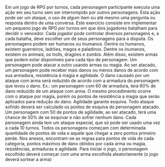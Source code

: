 Em um jogo de RPG por turnos, cada personagem participante executa uma ação em seu turno
sem ser interrompido por outros personagens. Esta ação pode ser um ataque, o uso de algum
item ou até mesmo uma pergunta ou resposta dentro de uma conversa.
Este exercício consiste em implementar um pequeno jogo de RPG por turnos em que dois
jogadores batalham para decidir o vencedor. Cada jogador pode controlar diversos
personagens e, a cada batalha, deve escolher um de seus personagens para a disputa.
Os personagens podem ser humanos ou inumanos. Dentre os humanos, existem guerreiros,
ladrões, magos e paladinos. Dentre os inumanos, existem os animais, os trolls, dragões e
zumbis.
Além disso, existem armas que podem estar disponíveis para cada tipo de personagem. Um
personagem pode atacar a outro usando armas ou magia. Ao ser atacado, um personagem
pode receber mais danos ou menos danos de acordo com sua armadura, resistência à magia e
agilidade.
O dano causado por um ataque com arma será reduzido de acordo com a armadura do
personagem que levou o dano. Ex.: um personagem com 60 de armadura, terá 60% de dano
reduzido de um ataque com arma. O mesmo procedimento ocorre com o ataque por magia,
porém os pontos de resistência a magia que serão aplicados para redução do dano.
Agilidade garante esquiva. Todo ataque sofrido deverá ser calculado os pontos de esquiva do
personagem atacado. Um personagem com 50 de pontos de agilidade, ao ser atacado, terá
uma chance de 50% de se esquivar e não sofrer nenhum dano.
Cada personagem ainda tem um ataque especial, que só pode ser usado uma vez a cada 10
turnos. Todos os personagens começam com determinada quantidade de pontos de vida e
aquele que chegar a zero pontos primeiro perde.
Nos anexos, encontram-se as regras para pontos de vida de cada categoria, pontos máximos
de dano obtidos por cada arma ou magia, resistências, armaduras e agilidade.
Para iniciar o jogo, o personagem escolhido deverá começar com uma arma escolhida
aleatoriamente (o jogo deverá sortear a arma)
